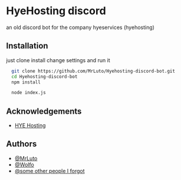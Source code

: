
# HyeHosting discord

an old discord bot for the company hyeservices (hyehosting)


## Installation

just clone install change settings and run it

```bash
  git clone https://github.com/MrLuto/Hyehosting-discord-bot.git
  cd Hyehosting-discord-bot
  npm install
```

```bash
  node index.js
```
    
## Acknowledgements

 - [HYE Hosting](https://cloud.hye.gg/)
## Authors

- [@MrLuto](https://www.github.com/MrLuto)
- [@Wolfo](https://github.com/Wolfo-Gaming)
- [@some other people I forgot](https://github.com/)


